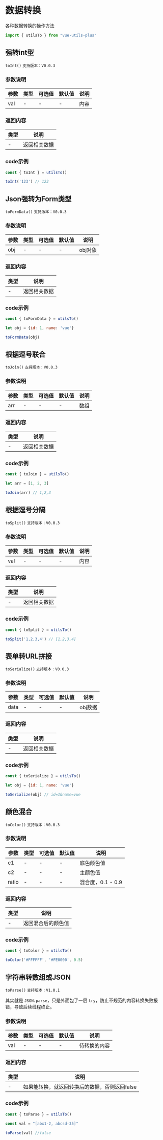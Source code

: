 # 数据转换

各种数据转换的操作方法

```javascript
import { utilsTo } from "vue-utils-plus"
```

## 强转int型

`toInt()` `支持版本：V0.0.3`

### 参数说明

| 参数  | 类型  | 可选值 | 默认值 | 说明  |
|-----|-----|-----|-----|-----|
| val | -   | -   | -   | 内容  |

### 返回内容

| 类型  | 说明     |
|-----|--------|
| -   | 返回相关数据 |

### code示例

```javascript
const { toInt } = utilsTo()

toInt('123') // 123
```


## Json强转为Form类型

`toFormData()` `支持版本：V0.0.3`

### 参数说明

| 参数  | 类型  | 可选值 | 默认值 | 说明    |
|-----|-----|-----|-----|-------|
| obj | -   | -   | -   | obj对象 |

### 返回内容

| 类型  | 说明     |
|-----|--------|
| -   | 返回相关数据 |

### code示例

```javascript
const { toFormData } = utilsTo()

let obj = {id: 1, name: 'vue'}

toFormData(obj)
```


## 根据逗号联合

`toJoin()` `支持版本：V0.0.3`

### 参数说明

| 参数  | 类型  | 可选值 | 默认值 | 说明  |
|-----|-----|-----|-----|-----|
| arr | -   | -   | -   | 数组  |

### 返回内容

| 类型  | 说明     |
|-----|--------|
| -   | 返回相关数据 |

### code示例

```javascript
const { toJoin } = utilsTo()

let arr = [1, 2, 3]

toJoin(arr) // 1,2,3
```


## 根据逗号分隔

`toSplit()` `支持版本：V0.0.3`

### 参数说明

| 参数  | 类型  | 可选值 | 默认值 | 说明  |
|-----|-----|-----|-----|-----|
| val | -   | -   | -   | 内容  |

### 返回内容

| 类型  | 说明     |
|-----|--------|
| -   | 返回相关数据 |

### code示例

```javascript
const { toSplit } = utilsTo()

toSplit('1,2,3,4') // [1,2,3,4]
```


## 表单转URL拼接

`toSerialize()` `支持版本：V0.0.3`

### 参数说明

| 参数   | 类型  | 可选值 | 默认值 | 说明    |
|------|-----|-----|-----|-------|
| data | -   | -   | -   | obj数据 |

### 返回内容

| 类型  | 说明     |
|-----|--------|
| -   | 返回相关数据 |

### code示例

```javascript
const { toSerialize } = utilsTo()

let obj = {id: 1, name: 'vue'}

toSerialize(obj) // id=1&name=vue
```


## 颜色混合

`toColor()` `支持版本：V0.0.3`

### 参数说明

| 参数    | 类型  | 可选值 | 默认值 | 说明            |
|-------|-----|-----|-----|---------------|
| c1    | -   | -   | -   | 底色颜色值         |
| c2    | -   | -   | -   | 主颜色值          |
| ratio | -   | -   | -   | 混合度，0.1 - 0.9 |

### 返回内容

| 类型  | 说明        |
|-----|-----------|
| -   | 返回混合后的颜色值 |

### code示例

```javascript
const { toColor } = utilsTo()

toColor('#FFFFFF', '#FE0000', 0.5)
```


## 字符串转数组或JSON

`toParse()` `支持版本：V1.0.1`

其实就是 `JSON.parse`，只是外面包了一层 `try`，防止不规范的内容转换失败报错，导致后续线程终止。

### 参数说明

| 参数  | 类型  | 可选值 | 默认值 | 说明     |
|-----|-----|-----|-----|--------|
| val | -   | -   | -   | 待转换的内容 |

### 返回内容

| 类型  | 说明                        |
|-----|---------------------------|
| -   | 如果能转换，就返回转换后的数据，否则返回false |

### code示例

```javascript
const { toParse } = utilsTo()

const val = "[abx1-2, abcsd-35]"

toParse(val) //false
```
